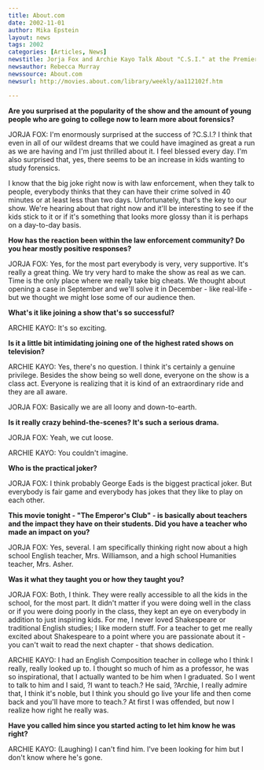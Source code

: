```yaml
---
title: About.com
date: 2002-11-01
author: Mika Epstein
layout: news
tags: 2002
categories: [Articles, News]
newstitle: Jorja Fox and Archie Kayo Talk About "C.S.I." at the Premiere of "The Emperor's Club"  
newsauthor: Rebecca Murray  
newssource: About.com  
newsurl: http://movies.about.com/library/weekly/aa112102f.htm  

---
```


**Are you surprised at the popularity of the show and the amount of young people who are going to college now to learn more about forensics?**

  
JORJA FOX: I'm enormously surprised at the success of ?C.S.I.? I think that even in all of our wildest dreams that we could have imagined as great a run as we are having and I'm just thrilled about it. I feel blessed every day. I'm also surprised that, yes, there seems to be an increase in kids wanting to study forensics.  
  
I know that the big joke right now is with law enforcement, when they talk to people, everybody thinks that they can have their crime solved in 40 minutes or at least less than two days. Unfortunately, that's the key to our show. We're hearing about that right now and it'll be interesting to see if the kids stick to it or if it's something that looks more glossy than it is perhaps on a day-to-day basis.</p> 

**How has the reaction been within the law enforcement community? Do you hear mostly positive responses?**

  
JORJA FOX: Yes, for the most part everybody is very, very supportive. It's really a great thing. We try very hard to make the show as real as we can. Time is the only place where we really take big cheats. We thought about opening a case in September and we'll solve it in December - like real-life - but we thought we might lose some of our audience then.

**What's it like joining a show that's so successful?**  
  
ARCHIE KAYO: It's so exciting.

**Is it a little bit intimidating joining one of the highest rated shows on television?**

  
ARCHIE KAYO: Yes, there's no question. I think it's certainly a genuine privilege. Besides the show being so well done, everyone on the show is a class act. Everyone is realizing that it is kind of an extraordinary ride and they are all aware.  
  
JORJA FOX: Basically we are all loony and down-to-earth.

**Is it really crazy behind-the-scenes? It's such a serious drama.**  
  
JORJA FOX: Yeah, we cut loose.  
  
ARCHIE KAYO: You couldn't imagine.

**Who is the practical joker?**  
  
JORJA FOX: I think probably George Eads is the biggest practical joker. But everybody is fair game and everybody has jokes that they like to play on each other.

**This movie tonight - "The Emperor's Club" - is basically about teachers and the impact they have on their students. Did you have a teacher who made an impact on you?**

  
JORJA FOX: Yes, several. I am specifically thinking right now about a high school English teacher, Mrs. Williamson, and a high school Humanities teacher, Mrs. Asher.

**Was it what they taught you or how they taught you?**  
  
JORJA FOX: Both, I think. They were really accessible to all the kids in the school, for the most part. It didn't matter if you were doing well in the class or if you were doing poorly in the class, they kept an eye on everybody in addition to just inspiring kids. For me, I never loved Shakespeare or traditional English studies; I like modern stuff. For a teacher to get me really excited about Shakespeare to a point where you are passionate about it - you can't wait to read the next chapter - that shows dedication.  
  
ARCHIE KAYO: I had an English Composition teacher in college who I think I really, really looked up to. I thought so much of him as a professor, he was so inspirational, that I actually wanted to be him when I graduated. So I went to talk to him and I said, ?I want to teach.? He said, ?Archie, I really admire that, I think it's noble, but I think you should go live your life and then come back and you'll have more to teach.? At first I was offended, but now I realize how right he really was.

**Have you called him since you started acting to let him know he was right?**  
  
ARCHIE KAYO: (Laughing) I can't find him. I've been looking for him but I don't know where he's gone.

